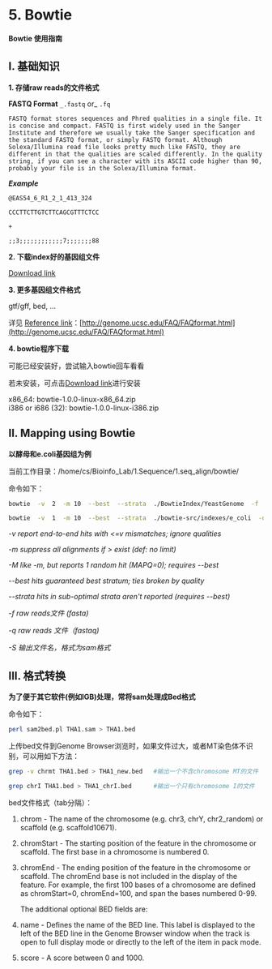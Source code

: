 # 5. Bowtie

**Bowtie 使用指南**

## I. 基础知识

**1. 存储raw reads的文件格式** 

**FASTQ Format** `_.fastq` or_ `.fq`

`FASTQ format stores sequences and Phred qualities in a single file. It is concise and compact. FASTQ is first widely used in the Sanger Institute and therefore we usually take the Sanger specification and the standard FASTQ format, or simply FASTQ format. Although Solexa/Illumina read file looks pretty much like FASTQ, they are different in that the qualities are scaled differently. In the quality string, if you can see a character with its ASCII code higher than 90, probably your file is in the Solexa/Illumina format.`

_**Example**_

```
@EAS54_6_R1_2_1_413_324

CCCTTCTTGTCTTCAGCGTTTCTCC

+

;;3;;;;;;;;;;;;7;;;;;;;88
```

**2. 下载index好的基因组文件**

[Download link](http://bowtie-bio.sourceforge.net/tutorial.shtml)

**3. 更多基因组文件格式**

gtf/gff, bed, …

详见 [Reference link](http://genome.ucsc.edu/FAQ/FAQformat.html)：[http://genome.ucsc.edu/FAQ/FAQformat.html](http://genome.ucsc.edu/FAQ/FAQformat.html)

**4. bowtie程序下载** 

可能已经安装好，尝试输入bowtie回车看看

若未安装，可点击[Download link](http://sourceforge.net/projects/bowtie-bio/files/bowtie/1.0.0/)进行安装

x86\_64: bowtie-1.0.0-linux-x86\_64.zip  
i386 or i686 (32): bowtie-1.0.0-linux-i386.zip

## II. Mapping using Bowtie

**以酵母和e.coli基因组为例**

当前工作目录：/home/cs/Bioinfo\_Lab/1.Sequence/1.seq\_align/bowtie/

命令如下：

```bash
bowtie  -v  2  -m 10  --best  --strata  ./BowtieIndex/YeastGenome  -f  THA1.fa  -S  THA1.sam

bowtie  -v  1  -m 10  --best  --strata  ./bowtie-src/indexes/e_coli  -q  e_coli_1000_1.fq  -S e_coli_1000_1.sam
```

_-v  report end-to-end hits with &lt;=v mismatches; ignore qualities_

_-m  suppress all alignments if &gt;  exist (def: no limit)_ 

_-M  like -m, but reports 1 random hit (MAPQ=0); requires --best_

_--best hits guaranteed best stratum; ties broken by quality_

_--strata hits in sub-optimal strata aren't reported (requires --best)_ 

_-f raw reads文件 (fasta)_ 

_-q raw reads 文件（fastaq)_    


_-S 输出文件名，格式为sam格式_ 

## III. 格式转换

 **为了便于其它软件(例如IGB)处理，常将sam处理成Bed格式**

命令如下：

```bash
perl sam2bed.pl THA1.sam > THA1.bed
```

上传bed文件到Genome Browser浏览时，如果文件过大，或者MT染色体不识别，可以用如下方法：

```bash
grep -v chrmt THA1.bed > THA1_new.bed   #输出一个不含chromosome MT的文件

grep chrI THA1.bed > THA1_chrI.bed      #输出一个只有chromosome I的文件
```

bed文件格式（tab分隔）：

1. chrom - The name of the chromosome (e.g. chr3, chrY, chr2\_random) or scaffold (e.g. scaffold10671).
2. chromStart - The starting position of the feature in the chromosome or scaffold. The first base in a chromosome is numbered 0.
3. chromEnd - The ending position of the feature in the chromosome or scaffold. The chromEnd base is not included in the display of the feature. For example, the first 100 bases of a chromosome are defined as chromStart=0, chromEnd=100, and span the bases numbered 0-99.

   The additional optional BED fields are:

4. name - Defines the name of the BED line. This label is displayed to the left of the BED line in the Genome Browser window when the track is open to full display mode or directly to the left of the item in pack mode.
5. score - A score between 0 and 1000. 

